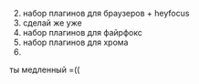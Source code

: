 2. набор плагинов для браузеров + heyfocus
3. сделай же уже
4. набор плагинов для файрфокс
5. набор плагинов для хрома
6. 

ты медленный =((
